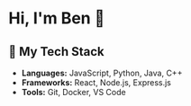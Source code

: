 # Hi, I'm Ben 👋

## 🚀 My Tech Stack

- **Languages:** JavaScript, Python, Java, C++
- **Frameworks:** React, Node.js, Express.js
- **Tools:** Git, Docker, VS Code
